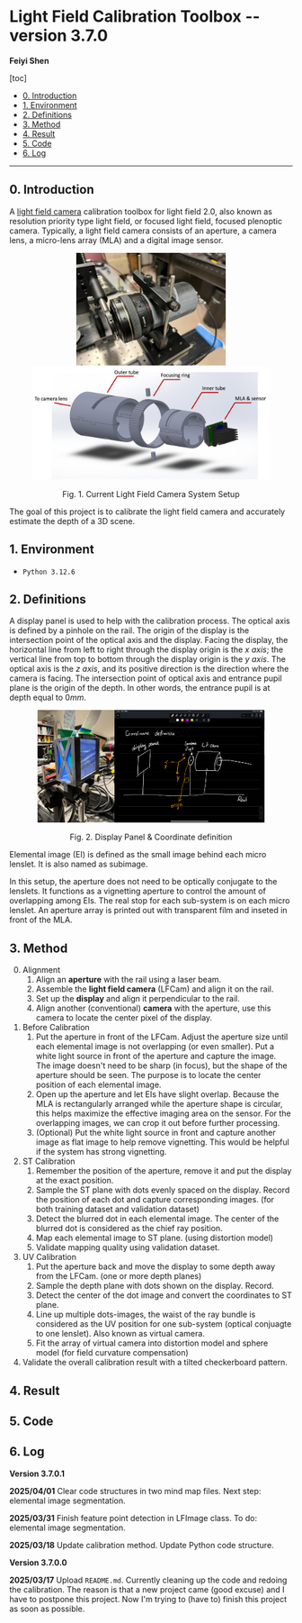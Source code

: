 # Light Field Calibration Toolbox -- version 3.7.0

**Feiyi Shen** 

[toc]

- [0. Introduction](#0-introduction)
- [1. Environment](#1-Environment)
- [2. Definitions](#2-Definitions)
- [3. Method](#3-Method)
- [4. Result](#4-Result)
- [5. Code](#5-Code)
- [6. Log](#6-Log)

------

## 0. Introduction

A [light field camera](https://en.wikipedia.org/wiki/Light_field_camera) calibration toolbox for light field 2.0, also known as resolution priority type light field, or focused light field, focused plenoptic camera. Typically, a light field camera consists of an aperture, a camera lens, a micro-lens array (MLA) and a digital image sensor. 

<p align="center"><img src='./README_IMAGES/cur_setup.png' height=200><img src='./README_IMAGES/housing_cad.png' height=200></p>

<p align="center">Fig. 1. Current Light Field Camera System Setup</p>

The goal of this project is to calibrate the light field camera and accurately estimate the depth of a 3D scene. 



## 1. Environment

- `Python 3.12.6` 



## 2. Definitions

A display panel is used to help with the calibration process. The optical axis is defined by a pinhole on the rail. The origin of the display is the intersection point of the optical axis and the display. Facing the display, the horizontal line from left to right through the display origin is the *x axis*; the vertical line from top to bottom through the display origin is the *y axis*. The optical axis is the *z axis*, and its positive direction is the direction where the camera is facing. The intersection point of optical axis and entrance pupil plane is the origin of the depth. In other words, the entrance pupil is at depth equal to $0mm$. 

<p align="center"><img src='./README_IMAGES/display.png' height=200><img src='./README_IMAGES/coordinate_definition.jpeg' height=200></p>

<p align="center">Fig. 2. Display Panel & Coordinate definition</p>

Elemental image (EI) is defined as the small image behind each micro lenslet. It is also named as subimage. 

In this setup, the aperture does not need to be optically conjugate to the lenslets. It functions as a vignetting aperture to control the amount of overlapping among EIs. The real stop for each sub-system is on each micro lenslet. An aperture array is printed out with transparent film and inseted in front of the MLA. 



## 3. Method

0. Alignment 
    1. Align an **aperture** with the rail using a laser beam. 
    2. Assemble the **light field camera** (LFCam) and align it on the rail. 
    3. Set up the **display** and align it perpendicular to the rail. 
    4. Align another (conventional) **camera** with the aperture, use this camera to locate the center pixel of the display. 
1. Before Calibration 
    1. Put the aperture in front of the LFCam. Adjust the aperture size until each elemental image is not overlapping (or even smaller). Put a white light source in front of the aperture and capture the image. The image doesn't need to be sharp (in focus), but the shape of the aperture should be seen. The purpose is to locate the center position of each elemental image. 
    2. Open up the aperture and let EIs have slight overlap. Because the MLA is rectangularly arranged while the aperture shape is circular, this helps maximize the effective imaging area on the sensor. For the overlapping images, we can crop it out before further processing. 
    3. (Optional) Put the white light source in front and capture another image as flat image to help remove vignetting. This would be helpful if the system has strong vignetting. 
2. ST Calibration
    1. Remember the position of the aperture, remove it and put the display at the exact position. 
    2. Sample the ST plane with dots evenly spaced on the display. Record the position of each dot and capture corresponding images. (for both training dataset and validation dataset)
    3. Detect the blurred dot in each elemental image. The center of the blurred dot is considered as the chief ray position. 
    4. Map each elemental image to ST plane. (using distortion model) 
    5. Validate mapping quality using validation dataset. 
3. UV Calibration 
    1. Put the aperture back and move the display to some depth away from the LFCam. (one or more depth planes) 
    2. Sample the depth plane with dots shown on the display. Record. 
    3. Detect the center of the dot image and convert the coordinates to ST plane. 
    4. Line up multiple dots-images, the waist of the ray bundle is considered as the UV position for one sub-system (optical conjuagte to one lenslet). Also known as virtual camera. 
    5. Fit the array of virtual camera into distortion model and sphere model (for field curvature compensation) 
4. Validate the overall calibration result with a tilted checkerboard pattern. 



## 4. Result



## 5. Code



## 6. Log

**Version 3.7.0.1** 

**2025/04/01** Clear code structures in two mind map files. Next step: elemental image segmentation. 

**2025/03/31** Finish feature point detection in LFImage class. To do: elemental image segmentation. 

**2025/03/18** Update calibration method. Update Python code structure. 

**Version 3.7.0.0** 

**2025/03/17** Upload `README.md`. Currently cleaning up the code and redoing the calibration. The reason is that a new project came (good excuse) and I have to postpone this project. Now I'm trying to (have to) finish this project as soon as possible. 
